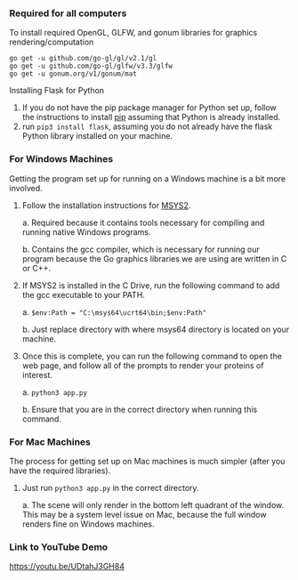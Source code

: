 ### Required for all computers ###
To install required OpenGL, GLFW, and gonum libraries for graphics rendering/computation
```
go get -u github.com/go-gl/gl/v2.1/gl
go get -u github.com/go-gl/glfw/v3.3/glfw
go get -u gonum.org/v1/gonum/mat
```

Installing Flask for Python
1. If you do not have the pip package manager for Python set up, follow the instructions to install [pip](https://pip.pypa.io/en/stable/installation/) assuming that Python is already installed.
2. run ```pip3 install flask```, assuming you do not already have the flask Python library installed on your machine.

### For Windows Machines ###
Getting the program set up for running on a Windows machine is a bit more involved.
1. Follow the installation instructions for [MSYS2](msys2.org).
   
   a. Required because it contains tools necessary for compiling and running native Windows programs.

   b. Contains the gcc compiler, which is necessary for running our program because the Go graphics libraries we are using are written in C or C++.
3. If MSYS2 is installed in the C Drive, run the following command to add the gcc executable to your PATH.
   
   a. ```$env:Path = "C:\msys64\ucrt64\bin;$env:Path"```

   b. Just replace directory with where msys64 directory is located on your machine.
   
5. Once this is complete, you can run the following command to open the web page, and follow all of the prompts to render your proteins of interest.
   
   a. ```python3 app.py```

   b. Ensure that you are in the correct directory when running this command.

### For Mac Machines ###
The process for getting set up on Mac machines is much simpler (after you have the required libraries).
1. Just run ```python3 app.py``` in the correct directory.
   
   a. The scene will only render in the bottom left quadrant of the window. This may be a system level issue on Mac, because the full window renders fine on Windows machines.

### Link to YouTube Demo ###
https://youtu.be/UDtahJ3GH84
   


